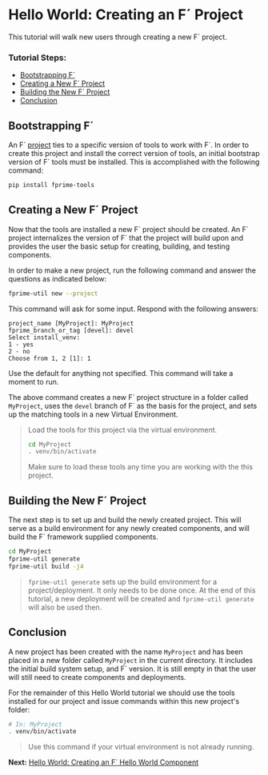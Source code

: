 # Hello World: Creating an F´ Project 

This tutorial will walk new users through creating a new F´ project.

### Tutorial Steps:
- [Bootstrapping F´](#bootstrapping-f)
- [Creating a New F´ Project](#creating-a-new-f-project)
- [Building the New F´ Project](#building-the-new-f-project)
- [Conclusion](#conclusion)

## Bootstrapping F´

An F´ [project](./../README.md#project) ties to a specific version of tools to work with F´.  In order to create
this project and install the correct version of tools, an initial bootstrap version of F´ tools must be installed. This
is accomplished with the following command:

```bash
pip install fprime-tools
```

## Creating a New F´ Project

Now that the tools are installed a new F´ project should be created. An F´ project internalizes the version of F´ that
the project will build upon and provides the user the basic setup for creating, building, and testing components.

In order to make a new project, run the following command and answer the questions as indicated below:

```bash
fprime-util new --project
```

This command will ask for some input. Respond with the following answers:
```
project_name [MyProject]: MyProject
fprime_branch_or_tag [devel]: devel
Select install_venv:
1 - yes
2 - no
Choose from 1, 2 [1]: 1
```

Use the default for anything not specified. This command will take a moment to run.

The above command creates a new F´ project structure in a folder called `MyProject`, uses the `devel` branch of F´ as
the basis for the project, and sets up the matching tools in a new Virtual Environment.

> Load the tools for this project via the virtual environment.
> 
> ```bash
> cd MyProject
> . venv/bin/activate
>```
>
> Make sure to load these tools any time you are working with the this project.

## Building the New F´ Project

The next step is to set up and build the newly created project. This will serve as a build environment for any newly
created components, and will build the F´ framework supplied components.

```bash
cd MyProject
fprime-util generate
fprime-util build -j4
```

> `fprime-util generate` sets up the build environment for a project/deployment. It only needs to be done once. At the
> end of this tutorial, a new deployment will be created and `fprime-util generate` will also be used then.

## Conclusion

A new project has been created with the name `MyProject` and has been placed in a new folder called `MyProject` in
the current directory. It includes the initial build system setup, and F´ version. It is still empty in that the user
will still need to create components and deployments.

For the remainder of this Hello World tutorial we should use the tools installed for our project and issue commands
within this new project's folder:

```bash
# In: MyProject
. venv/bin/activate
```
> Use this command if your virtual environment is not already running. 

**Next:** [Hello World: Creating an F´ Hello World Component](./HelloWorld.md)
